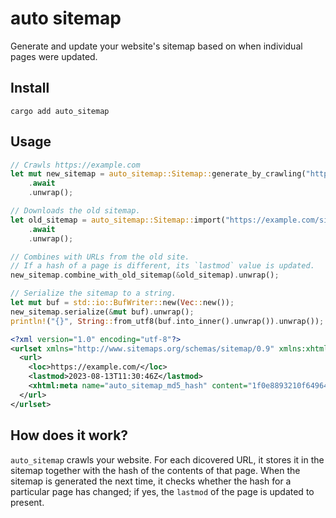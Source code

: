 # auto sitemap

Generate and update your website's sitemap based on when individual pages were updated.

## Install

```
cargo add auto_sitemap
```

## Usage

```rust
// Crawls https://example.com
let mut new_sitemap = auto_sitemap::Sitemap::generate_by_crawling("https://example.com")
    .await
    .unwrap();

// Downloads the old sitemap.
let old_sitemap = auto_sitemap::Sitemap::import("https://example.com/sitemap.xml")
    .await
    .unwrap();

// Combines with URLs from the old site.
// If a hash of a page is different, its `lastmod` value is updated.
new_sitemap.combine_with_old_sitemap(&old_sitemap).unwrap();

// Serialize the sitemap to a string.
let mut buf = std::io::BufWriter::new(Vec::new());
new_sitemap.serialize(&mut buf).unwrap();
println!("{}", String::from_utf8(buf.into_inner().unwrap()).unwrap());
```

```xml
<?xml version="1.0" encoding="utf-8"?>
<urlset xmlns="http://www.sitemaps.org/schemas/sitemap/0.9" xmlns:xhtml="http://www.w3.org/1999/xhtml">
  <url>
    <loc>https://example.com/</loc>
    <lastmod>2023-08-13T11:30:46Z</lastmod>
    <xhtml:meta name="auto_sitemap_md5_hash" content="1f0e8893210f6496401d171ff77c7e92" />
  </url>
</urlset>
```

## How does it work?

`auto_sitemap` crawls your website.
For each dicovered URL, it stores it in the sitemap together with the hash of the contents of that page.
When the sitemap is generated the next time, it checks whether the hash for a particular page has changed; if yes, the `lastmod` of the page is updated to present.

